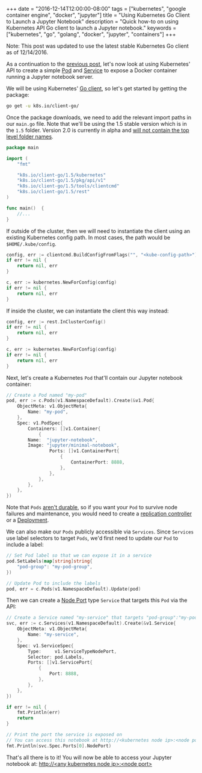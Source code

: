 +++
date = "2016-12-14T12:00:00-08:00"
tags = ["kubernetes", "google container engine", "docker", "jupyter"]
title = "Using Kubernetes Go Client to Launch a Jupyter Notebook"
description = "Quick how-to on using Kubernetes API Go client to launch a Jupyter notebook."
keywords = ["kubernetes", "go", "golang", "docker", "jupyter", "containers"]
+++

Note: This post was updated to use the latest stable Kubernetes Go client as of 12/14/2016.

As a continuation to the [previous post](/post/kubernetes-on-google-container-engine), let's now look at using Kubernetes' API to create a simple [Pod](http://kubernetes.io/docs/user-guide/pods/#what-is-a-pod) and [Service](http://kubernetes.io/docs/user-guide/services/) to expose a Docker container running a Jupyter notebook server.

We will be using Kubernetes' [Go client](https://github.com/kubernetes/client-go), so let's get started by getting the package:

```bash
go get -u k8s.io/client-go/
```

Once the package downloads, we need to add the relevant import paths in our `main.go` file.  Note that we'll be using the 1.5 stable version which is in the `1.5` folder.  Version 2.0 is currently in alpha and [will not contain the top level folder names](https://github.com/kubernetes/client-go#why-do-the-14-and-15-branch-contain-top-level-folder-named-after-the-version).

```Go
package main

import (
	"fmt"

	"k8s.io/client-go/1.5/kubernetes"
	"k8s.io/client-go/1.5/pkg/api/v1"
	"k8s.io/client-go/1.5/tools/clientcmd"
	"k8s.io/client-go/1.5/rest"
)

func main()  {
	//...
}
```

If outside of the cluster, then we will need to instantiate the client using an existing Kubernetes config path.  In most cases, the path would be `$HOME/.kube/config`.

```Go
config, err := clientcmd.BuildConfigFromFlags("", "<kube-config-path>")
if err != nil {
	return nil, err
}

c, err := kubernetes.NewForConfig(config)
if err != nil {
	return nil, err
}
```

If inside the cluster, we can instantiate the client this way instead:

```Go
config, err := rest.InClusterConfig()
if err != nil {
	return nil, err
}

c, err := kubernetes.NewForConfig(config)
if err != nil {
	return nil, err
}
```

Next, let's create a Kubernetes `Pod` that'll contain our Jupyter notebook container:

```Go
// Create a Pod named "my-pod"
pod, err := c.Pods(v1.NamespaceDefault).Create(&v1.Pod{
	ObjectMeta: v1.ObjectMeta{
		Name: "my-pod",
	},
	Spec: v1.PodSpec{
		Containers: []v1.Container{
			{
        Name:  "jupyter-notebook",
        Image: "jupyter/minimal-notebook",
				Ports: []v1.ContainerPort{
					{
						ContainerPort: 8888,
					},
				},
			},
		},
	},
})
```

Note that `Pods` [aren't durable](http://kubernetes.io/docs/user-guide/pods/#durability-of-pods-or-lack-thereof), so if you want your `Pod` to survive node failures and maintenance, you would need to create a [replication controller](http://kubernetes.io/docs/user-guide/replication-controller/#what-is-a-replication-controller) or a [Deployment](http://kubernetes.io/docs/user-guide/deployments/).

We can also make our `Pods` publicly accessible via `Services`.  Since `Services` use label selectors to target `Pods`, we'd first need to update our `Pod` to include a label:

```Go
// Set Pod label so that we can expose it in a service
pod.SetLabels(map[string]string{
	"pod-group": "my-pod-group",
})

// Update Pod to include the labels
pod, err = c.Pods(v1.NamespaceDefault).Update(pod)
```

Then we can create a [Node Port](http://kubernetes.io/docs/user-guide/services/#type-nodeport) type `Service` that targets this `Pod` via the API:

```Go
// Create a Service named "my-service" that targets "pod-group":"my-pod-group"
svc, err := c.Services(v1.NamespaceDefault).Create(&v1.Service{
	ObjectMeta: v1.ObjectMeta{
		Name: "my-service",
	},
	Spec: v1.ServiceSpec{
		Type:     v1.ServiceTypeNodePort,
		Selector: pod.Labels,
		Ports: []v1.ServicePort{
			{
				Port: 8888,
			},
		},
	},
})

if err != nil {
	fmt.Println(err)
	return
}

// Print the port the service is exposed on
// You can access this notebook at http://<kubernetes node ip>:<node port>
fmt.Println(svc.Spec.Ports[0].NodePort)
```

That's all there is to it! You will now be able to access your Jupyter notebook at: [http://&lt;any kubernetes node ip&gt;:&lt;node port&gt;](#)

